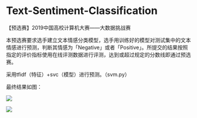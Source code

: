 # Text-Sentiment-Classification

【预选赛】2019中国高校计算机大赛——大数据挑战赛

本预选赛要求选手建立文本情感分类模型，选手用训练好的模型对测试集中的文本情感进行预测，判断其情感为「Negative」或者「Positive」。所提交的结果按照指定的评价指标使用在线评测数据进行评测，达到或超过规定的分数线即通过预选赛。

采用tfidf（特征）+svc（模型）进行预测。（svm.py）

最终结果如图：

![](https://github.com/zhangxiaoling/Text-Sentiment-Classification/blob/master/pic1.png)

![](https://github.com/zhangxiaoling/Text-Sentiment-Classification/blob/master/pic2.png)
